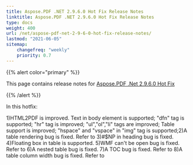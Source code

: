 ```yaml
---
title: Aspose.PDF .NET 2.9.6.0 Hot Fix Release Notes
linktitle: Aspose.PDF .NET 2.9.6.0 Hot Fix Release Notes
type: docs
weight: 400
url: /net/aspose-pdf-net-2-9-6-0-hot-fix-release-notes/
lastmod: "2021-06-05"
sitemap:
    changefreq: "weekly"
    priority: 0.7
---
```


{{% alert color="primary" %}}

This page contains release notes for [Aspose.PDF .Net 2.9.6.0 Hot Fix](https://downloads.aspose.com/pdf/net/new-releases/aspose.pdf-.net-2.9.6.0-hot-fix/)

{{% /alert %}}

In this hotfix:

1)HTML2PDF is improved. Text in body element is supported; "dfn" tag is supported; "hr" tag is improved; "ul","ol","li" tags are improved; Table support is improved; "hspace" and "vspace" in "img" tag is supported;2)A table rendering bug is fixed. Refer to 3)#$NP in heading bug is fixed. 4)Floating box in table is supported. 5)WMF can't be open bug is fixed. Refer to 6)A nested table bug is fixed. 7)A TOC bug is fixed. Refer to 8)A table column width bug is fixed. Refer to
